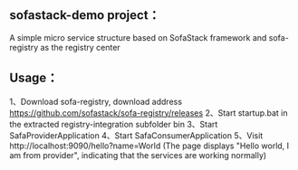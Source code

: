 
## sofastack-demo project：
   A simple micro service structure based on SofaStack framework and sofa-registry as the registry center
## Usage：
1、Download sofa-registry, download address https://github.com/sofastack/sofa-registry/releases
2、Start startup.bat in the extracted registry-integration subfolder bin
3、Start SafaProviderApplication
4、Start SafaConsumerApplication
5、Visit http://localhost:9090/hello?name=World (The page displays "Hello world, I am from provider", indicating that the services are working normally)

